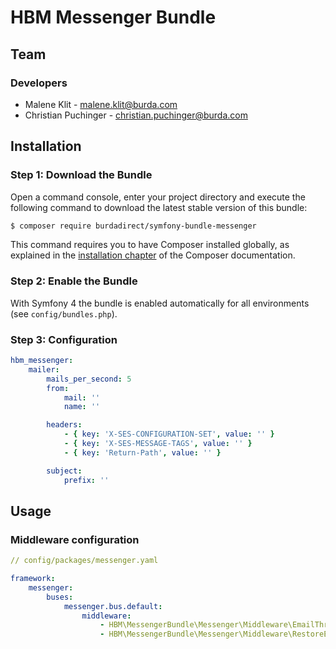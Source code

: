 # HBM Messenger Bundle

## Team

### Developers
- Malene Klit - malene.klit@burda.com
- Christian Puchinger - christian.puchinger@burda.com

## Installation

### Step 1: Download the Bundle

Open a command console, enter your project directory and execute the
following command to download the latest stable version of this bundle:

```bash
$ composer require burdadirect/symfony-bundle-messenger
```

This command requires you to have Composer installed globally, as explained
in the [installation chapter](https://getcomposer.org/doc/00-intro.md)
of the Composer documentation.

### Step 2: Enable the Bundle

With Symfony 4 the bundle is enabled automatically for all environments (see `config/bundles.php`). 


### Step 3: Configuration

```yml
hbm_messenger:
    mailer:
        mails_per_second: 5
        from:
            mail: ''
            name: ''

        headers:
            - { key: 'X-SES-CONFIGURATION-SET', value: '' }
            - { key: 'X-SES-MESSAGE-TAGS', value: '' }
            - { key: 'Return-Path', value: '' }

        subject:
            prefix: ''

```

## Usage

### Middleware configuration

```yaml
// config/packages/messenger.yaml

framework:
    messenger:
        buses:
            messenger.bus.default:
                middleware:
                    - HBM\MessengerBundle\Messenger\Middleware\EmailThrottleMiddleware
                    - HBM\MessengerBundle\Messenger\Middleware\RestoreEntitiesMiddleware

```
